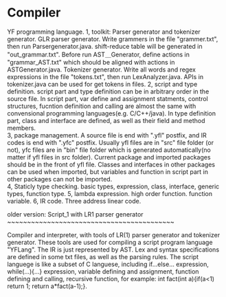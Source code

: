 
# Compiler
YF programming language. 
1, toolkit: Parser generator and tokenizer generator.
GLR parser generator. Write grammers in the file "grammer.txt", then run Parsergenerator.java. shift-reduce table will be generated in "out_grammar.txt". Before run AST＿Generator, define actions in "grammar_AST.txt" which should be aligned with actions in ASTGenerator.java.
Tokenizer generator. Write all words and regex expressions in the file "tokens.txt", then run LexAnalyzer.java. APIs in tokenizer.java can be used for get tokens in files.
2, script and type definition. script part and type definition can be in arbitrary order in the source file. In script part, var define and assignment statments, control structures, fucntion definition and calling are almost the same with convensional programming languages(e.g. C/C++/java). In type definition part, class and interface are defined, as well as their field and method members.   
3, package management. A source file is end with ".yfl" postfix, and IR codes is end with ".yfc" postfix. Usually yfl files are in "src" file folder (or not), yfc files are in "bin" file folder which is generated automatically(no matter if yfl files in src folder). Current package and imported packages should be in the front of yfl file. Classes and interfaces in other packages can be used when imported, but variables and function in script part in other packages can not be imported.  
4, Staticly type checking. basic types, expression, class, interface, generic types, function type.
5, lambda expression. high order function. function variable.
6, IR code. Three address linear code. 

  
older version: Script_1 with LR1 parser generator ~~~~~~~~~~~~~~~~~~~~~~~~~~~~~~~~~~~~~~~~~~

  Compiler and interpreter, with tools of LR(1) parser generator and tokenizer generator. These tools are used for compiling a script program language "YFLang". The IR is just represented by AST. Lex and syntax specifications are defined in some txt files, as well as the parsing rules. The script languege is like a subset of C languese, including if...else... expression, while(...){...} expression, variable defining and assignment, function defining and calling, recursive function, for example: int fact(int a){if(a<1) return 1; return a*fact(a-1);}.

